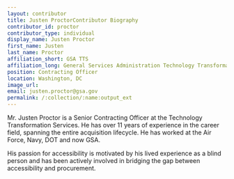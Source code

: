 ```yaml
---
layout: contributor
title: Justen ProctorContributor Biography
contributor_id: proctor
contributor_type: individual
display_name: Justen Proctor
first_name: Justen
last_name: Proctor
affiliation_short: GSA TTS
affiliation_long: General Services Administration Technology Transformation Services
position: Contracting Officer
location: Washington, DC 
image_url: 
email: justen.proctor@gsa.gov
permalink: /:collection/:name:output_ext
---
```

Mr. Justen Proctor is a Senior Contracting Officer at the Technology Transformation Services.  He has over 11 years of experience in the career field, spanning the entire acquisition lifecycle.  He has worked at the Air Force, Navy, DOT and now GSA.  

His passion for accessibility is motivated by his lived experience as a blind person and has been actively involved in bridging the gap between accessibility and procurement.